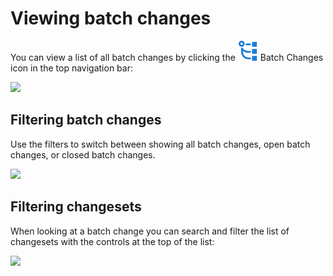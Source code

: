 # Viewing batch changes

You can view a list of all batch changes by clicking the <img src="../batch_changes-icon.svg" alt="Batch Changes icon" /> Batch Changes icon in the top navigation bar:

<img src="https://sourcegraphstatic.com/docs/images/batch_changes/batch_changes_icon_in_menu.png" class="screenshot center">

## Filtering batch changes

Use the filters to switch between showing all batch changes, open batch changes, or closed batch changes.

<img src="https://sourcegraphstatic.com/docs/images/batch_changes/viewing_batch_changes_filtering.png" class="screenshot center">

## Filtering changesets

When looking at a batch change you can search and filter the list of changesets with the controls at the top of the list:

<img src="https://sourcegraphstatic.com/docs/images/batch_changes/viewing_batch_changes_filtering_changesets.png" class="screenshot center">
